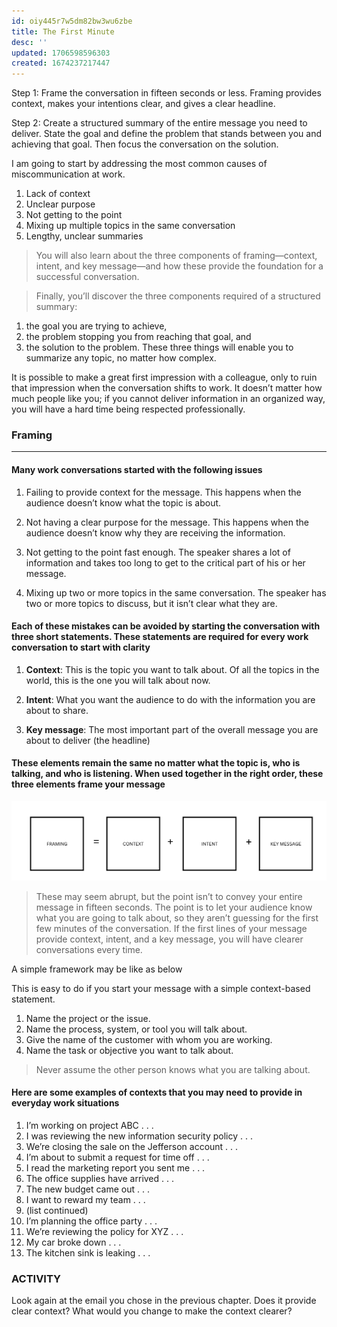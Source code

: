 ```yaml
---
id: oiy445r7w5dm82bw3wu6zbe
title: The First Minute
desc: ''
updated: 1706598596303
created: 1674237217447
---
```


Step 1: Frame the conversation in fifteen seconds or less. Framing provides
context, makes your intentions clear, and gives a clear headline.

Step 2: Create a structured summary of the entire message you need to
deliver. State the goal and define the problem that stands between you and
achieving that goal. Then focus the conversation on the solution.

I am going to start by addressing the most common causes of miscommunication
at work.

1. Lack of context
1. Unclear purpose
1. Not getting to the point
1. Mixing up multiple topics in the same conversation
1. Lengthy, unclear summaries

> You will also learn about the three components of framing—context, intent, and
key message—and how these provide the foundation for a successful
conversation.

> Finally, you’ll discover the three components required of a structured summary:

1. the goal you are trying to achieve,
2. the problem stopping you from reaching that goal, and
3. the solution to the problem. These three things will enable you
to summarize any topic, no matter how complex.

It is possible to make a great first impression with a colleague, only to ruin that
impression when the conversation shifts to work. It doesn’t matter how much
people like you; if you cannot deliver information in an organized way, you will
have a hard time being respected professionally.

### Framing

---

#### Many work conversations started with the following issues

1. Failing to provide context for the message. This happens when the audience doesn’t know what the
topic is about.

2. Not having a clear purpose for the message. This happens when the audience doesn’t know why they are receiving the information.

3. Not getting to the point fast enough. The speaker shares a lot of information and takes too long to get to the critical part of his or her message.

4. Mixing up two or more topics in the same conversation. The speaker has two or
more topics to discuss, but it isn’t clear what they are.

#### Each of these mistakes can be avoided by starting the conversation with three short statements. These statements are required for every work conversation to start with clarity

1. __Context__: This is the topic you want to talk about. Of all the topics in the world, this is the one you will talk about now.

2. __Intent__: What you want the audience to do with the information you are about to share.

3. __Key message__: The most important part of the overall message you are about to deliver (the headline)

#### These elements remain the same no matter what the topic is, who is talking, and who is listening. When used together in the right order, these three elements frame your message

![COMMUNICATION FRAMING](assets/images/First%20One%20Minute%20Notes/2023-01-22-14-40-32.png)

> These may seem abrupt, but the point isn’t to convey your entire message in
fifteen seconds. The point is to let your audience know what you are going to
talk about, so they aren’t guessing for the first few minutes of the conversation. If the first lines of your message provide context, intent, and a key message, you will have clearer conversations every time.

A simple framework may be like as below

This is easy to do if you start your message with a simple context-based statement.

1. Name the project or the issue.
2. Name the process, system, or tool you will talk about.
3. Give the name of the customer with whom you are working.
4. Name the task or objective you want to talk about.

> Never assume the other person knows what you are talking about.

#### Here are some examples of contexts that you may need to provide in everyday work situations

1. I’m working on project ABC . . .
1. I was reviewing the new information security policy . . .
1. We’re closing the sale on the Jefferson account . . .
1. I’m about to submit a request for time off . . .
1. I read the marketing report you sent me . . .
1. The office supplies have arrived . . .
1. The new budget came out . . .
1. I want to reward my team . . .
1. (list continued)
1. I’m planning the office party . . .
1. We’re reviewing the policy for XYZ . . .
1. My car broke down . . .
1. The kitchen sink is leaking . . .

### ACTIVITY

Look again at the email you chose in the previous chapter. Does it provide clear
context? What would you change to make the context clearer?
